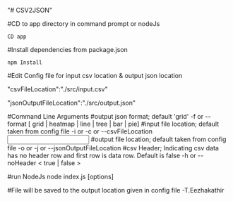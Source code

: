 "# CSV2JSON" 

#CD to app directory in command prompt or nodeJs
```
CD app
```
#Install dependencies from package.json
```
npm Install
```
#Edit Config file for input csv location & output json location

"csvFileLocation":"./src/input.csv"

"jsonOutputFileLocation":"./src/output.json"

#Command Line Arguments
#output json format; default 'grid'
-f or --format [ grid | heatmap | line | tree | bar | pie] 
#input file location; default taken from config file
-i or -c or --csvFileLocation <input csv file path>
#output file location;  default taken from config file
-o or -j or --jsonOutputFileLocation <output Json file path>
#csv Header; Indicating csv data has no header row and first row is data row. Default is false
-h or --noHeader < true | false >

#run NodeJs
node index.js [options]

#File will be saved to the output location given in config file
-T.Eezhakathir
